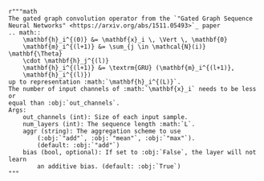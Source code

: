     r"""math
    The gated graph convolution operator from the `"Gated Graph Sequence
    Neural Networks" <https://arxiv.org/abs/1511.05493>`_ paper
    .. math::
        \mathbf{h}_i^{(0)} &= \mathbf{x}_i \, \Vert \, \mathbf{0}
        \mathbf{m}_i^{(l+1)} &= \sum_{j \in \mathcal{N}(i)} \mathbf{\Theta}
        \cdot \mathbf{h}_j^{(l)}
        \mathbf{h}_i^{(l+1)} &= \textrm{GRU} (\mathbf{m}_i^{(l+1)},
        \mathbf{h}_i^{(l)})
    up to representation :math:`\mathbf{h}_i^{(L)}`.
    The number of input channels of :math:`\mathbf{x}_i` needs to be less or
    equal than :obj:`out_channels`.
    Args:
        out_channels (int): Size of each input sample.
        num_layers (int): The sequence length :math:`L`.
        aggr (string): The aggregation scheme to use
            (:obj:`"add"`, :obj:`"mean"`, :obj:`"max"`).
            (default: :obj:`"add"`)
        bias (bool, optional): If set to :obj:`False`, the layer will not learn
            an additive bias. (default: :obj:`True`)
    """

